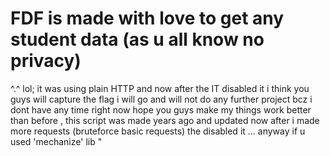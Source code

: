 # FDF is made with love to get any student data  (as u all know no privacy)
^.^ lol;
it was using plain HTTP and now after the IT disabled it i think you guys will capture the flag i will go and will not do any further project bcz i dont have any time right now hope you guys make my things work better than before , this script was made years ago and updated now after i made more requests (bruteforce basic requests) the disabled it ... anyway if u used 'mechanize' lib " 
